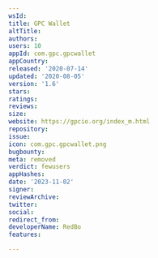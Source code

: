 ```yaml
---
wsId: 
title: GPC Wallet
altTitle: 
authors: 
users: 10
appId: com.gpc.gpcwallet
appCountry: 
released: '2020-07-14'
updated: '2020-08-05'
version: '1.6'
stars: 
ratings: 
reviews: 
size: 
website: https://gpcio.org/index_m.html
repository: 
issue: 
icon: com.gpc.gpcwallet.png
bugbounty: 
meta: removed
verdict: fewusers
appHashes: 
date: '2023-11-02'
signer: 
reviewArchive: 
twitter: 
social: 
redirect_from: 
developerName: RedBo
features: 

---
```


